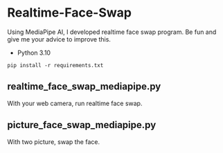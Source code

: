 ﻿# Realtime-Face-Swap
Using MediaPipe AI, I developed realtime face swap program.
Be fun and give me your advice to improve this.

* Python 3.10
```
pip install -r requirements.txt
```

## realtime_face_swap_mediapipe.py
With your web camera, run realtime face swap.
## picture_face_swap_mediapipe.py
With two picture, swap the face.
